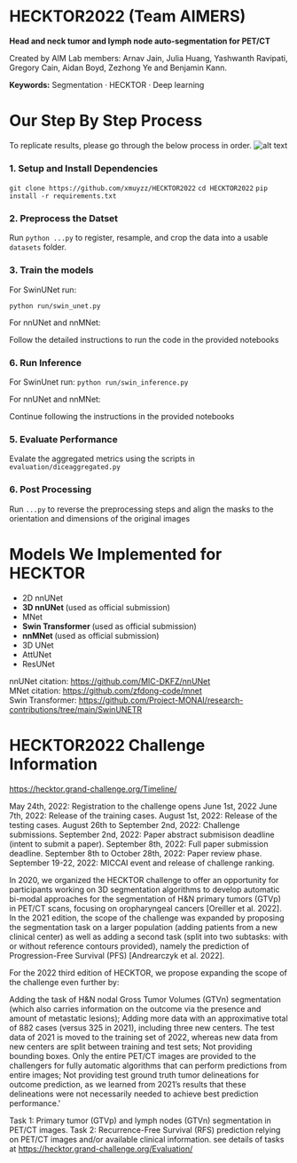 # HECKTOR2022 (Team AIMERS)
<b>Head and neck tumor and lymph node auto-segmentation for PET/CT </b>


Created by AIM Lab members: Arnav Jain, Julia Huang, Yashwanth Ravipati, Gregory Cain, Aidan Boyd, Zezhong Ye and Benjamin Kann.

<b>Keywords:</b> Segmentation · HECKTOR · Deep learning

# Our Step By Step Process 

To replicate results, please go through the below process in order.
![alt text](https://github.com/xmuyzz/HECKTOR2022/blob/master/dataflowdiagram.png?raw=true)

### 1. Setup and Install Dependencies
```git clone https://github.com/xmuyzz/HECKTOR2022```
```cd HECKTOR2022```
```pip install -r requirements.txt```

### 2. Preprocess the Datset

Run ```python ...py``` to register, resample, and crop the data into a usable `datasets` folder.

### 3. Train the models
For SwinUNet run:

```python run/swin_unet.py```

For nnUNet and nnMNet: 

Follow the detailed instructions to run the code in the provided notebooks


### 6. Run Inference

For SwinUnet run: 
```python run/swin_inference.py```

For nnUNet and nnMNet:

Continue following the instructions in the provided notebooks


### 5. Evaluate Performance

Evalate the aggregated metrics using the scripts in `evaluation/diceaggregated.py`

### 6. Post Processing

Run `...py` to reverse the preprocessing steps and align the masks to the orientation and dimensions of the original images

# Models We Implemented for HECKTOR
 - 2D nnUNet
 - <b> 3D nnUNet </b>  (used as official submission)
 - MNet 
 - <b> Swin Transformer </b> (used as official submission) 
 - <b> nnMNet </b> (used as official submission) 
 - 3D UNet 
 - AttUNet
 - ResUNet

nnUNet citation: https://github.com/MIC-DKFZ/nnUNet <br>
MNet citation: https://github.com/zfdong-code/mnet <br>
Swin Transformer: https://github.com/Project-MONAI/research-contributions/tree/main/SwinUNETR

# HECKTOR2022 Challenge Information
https://hecktor.grand-challenge.org/Timeline/ 

May 24th, 2022: Registration to the challenge opens
June 1st, 2022 June 7th, 2022: Release of the training cases.
August 1st, 2022: Release of the testing cases.
August 26th to September 2nd, 2022: Challenge submissions.
September 2nd, 2022: Paper abstract submisison deadline (intent to submit a paper).
September 8th, 2022: Full paper submission deadline.
September 8th to October 28th, 2022: Paper review phase.
September 19-22, 2022: MICCAI event and release of challenge ranking. 

In 2020, we organized the HECKTOR challenge to offer an opportunity for participants working on 3D segmentation algorithms to develop automatic bi-modal approaches for the segmentation of H&N primary tumors (GTVp) in PET/CT scans, focusing on oropharyngeal cancers [Oreiller et al. 2022]. In the 2021 edition, the scope of the challenge was expanded by proposing the segmentation task on a larger population (adding patients from a new clinical center) as well as adding a second task (split into two subtasks: with or without reference contours provided), namely the prediction of Progression-Free Survival (PFS) [Andrearczyk et al. 2022].



For the 2022 third edition of HECKTOR, we propose expanding the scope of the challenge even further by:

Adding the task of H&N nodal Gross Tumor Volumes (GTVn) segmentation (which also carries information on the outcome via the presence and amount of metastatic lesions);
Adding more data with an approximative total of 882 cases (versus 325 in 2021), including three new centers. The test data of 2021 is moved to the training set of 2022, whereas new data from new centers are split between training and test sets;
Not providing bounding boxes. Only the entire PET/CT images are provided to the challengers for fully automatic algorithms that can perform predictions from entire images;
Not providing test ground truth tumor delineations for outcome prediction, as we learned from 2021’s results that these delineations were not necessarily needed to achieve best prediction performance.'



Task 1: Primary tumor (GTVp) and lymph nodes (GTVn) segmentation in PET/CT images.
Task 2: Recurrence-Free Survival (RFS) prediction relying on PET/CT images and/or available clinical information.
see details of tasks at https://hecktor.grand-challenge.org/Evaluation/


